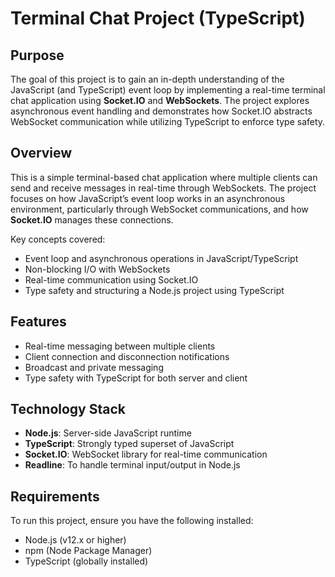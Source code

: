 # Terminal Chat Project (TypeScript)

## Purpose
The goal of this project is to gain an in-depth understanding of the JavaScript (and TypeScript) event loop by implementing a real-time terminal chat application using **Socket.IO** and **WebSockets**. The project explores asynchronous event handling and demonstrates how Socket.IO abstracts WebSocket communication while utilizing TypeScript to enforce type safety.

## Overview
This is a simple terminal-based chat application where multiple clients can send and receive messages in real-time through WebSockets. The project focuses on how JavaScript’s event loop works in an asynchronous environment, particularly through WebSocket communications, and how **Socket.IO** manages these connections.

Key concepts covered:
- Event loop and asynchronous operations in JavaScript/TypeScript
- Non-blocking I/O with WebSockets
- Real-time communication using Socket.IO
- Type safety and structuring a Node.js project using TypeScript

## Features
- Real-time messaging between multiple clients
- Client connection and disconnection notifications
- Broadcast and private messaging
- Type safety with TypeScript for both server and client

## Technology Stack
- **Node.js**: Server-side JavaScript runtime
- **TypeScript**: Strongly typed superset of JavaScript
- **Socket.IO**: WebSocket library for real-time communication
- **Readline**: To handle terminal input/output in Node.js

## Requirements
To run this project, ensure you have the following installed:
- Node.js (v12.x or higher)
- npm (Node Package Manager)
- TypeScript (globally installed)
